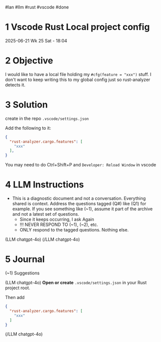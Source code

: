 \#lan #llm #rust #vscode #done

# 1 Vscode Rust Local project config

2025-06-21 Wk 25 Sat - 18:04

# 2 Objective

I would like to have a local file holding my `#cfg(feature = "xxx")` stuff. I don't want to keep writing this to my global config just so rust-analyzer detects it.

# 3 Solution

create in the repo `.vscode/settings.json`

Add the following to it:

````json
{
  "rust-analyzer.cargo.features": [
    "xxx"
  ],
}
````

You may need to do Ctrl+Shift+P and `Developer: Reload Window` in vscode

# 4 LLM Instructions

* This is a diagnostic document and not a conversation. Everything shared is context. Address the questions tagged (Q#) like (Q1) for example. If you see something like (~1), assume it part of the archive and not a latest set of questions.
  * Since it keeps occurring, I ask Again
  * !!! NEVER RESPOND TO (~1), (~2), etc.
  * ONLY respond to the tagged questions. Nothing else.

(LLM chatgpt-4o)
(/LLM chatgpt-4o)

# 5 Journal

(~1) Suggestions

(LLM chatgpt-4o)
**Open or create** `.vscode/settings.json` in your Rust project root.

Then add

````json
{
  "rust-analyzer.cargo.features": [
    "xxx"
  ]
}
````

(/LLM chatgpt-4o)
